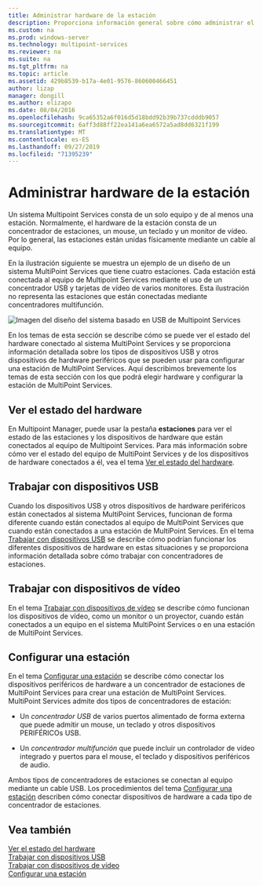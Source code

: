 ```yaml
---
title: Administrar hardware de la estación
description: Proporciona información general sobre cómo administrar el hardware de las estaciones multipoint.
ms.custom: na
ms.prod: windows-server
ms.technology: multipoint-services
ms.reviewer: na
ms.suite: na
ms.tgt_pltfrm: na
ms.topic: article
ms.assetid: 429b8539-b17a-4e01-9576-860600466451
author: lizap
manager: dongill
ms.author: elizapo
ms.date: 08/04/2016
ms.openlocfilehash: 9ca65352a6f016d5d18bdd92b39b737cdddb9057
ms.sourcegitcommit: 6aff3d88ff22ea141a6ea6572a5ad8dd6321f199
ms.translationtype: MT
ms.contentlocale: es-ES
ms.lasthandoff: 09/27/2019
ms.locfileid: "71395239"
---
```

# <a name="manage-station-hardware"></a>Administrar hardware de la estación
Un sistema Multipoint Services consta de un solo equipo y de al menos una estación. Normalmente, el hardware de la estación consta de un concentrador de estaciones, un mouse, un teclado y un monitor de vídeo. Por lo general, las estaciones están unidas físicamente mediante un cable al equipo.  
  
En la ilustración siguiente se muestra un ejemplo de un diseño de un sistema MultiPoint Services que tiene cuatro estaciones. Cada estación está conectada al equipo de Multipoint Services mediante el uso de un concentrador USB y tarjetas de vídeo de varios monitores. Esta ilustración no representa las estaciones que están conectadas mediante concentradores multifunción.  
   
![Imagen del diseño del sistema basado en USB de Multipoint Services](./media/WMSMultiPointServerUSBSystemLayout.gif)  
  
En los temas de esta sección se describe cómo se puede ver el estado del hardware conectado al sistema MultiPoint Services y se proporciona información detallada sobre los tipos de dispositivos USB y otros dispositivos de hardware periféricos que se pueden usar para configurar una estación de MultiPoint Services. Aquí describimos brevemente los temas de esta sección con los que podrá elegir hardware y configurar la estación de MultiPoint Services.  
  
## <a name="view-hardware-status"></a>Ver el estado del hardware  
En Multipoint Manager, puede usar la pestaña **estaciones** para ver el estado de las estaciones y los dispositivos de hardware que están conectados al equipo de Multipoint Services. Para más información sobre cómo ver el estado del equipo de MultiPoint Services y de los dispositivos de hardware conectados a él, vea el tema [Ver el estado del hardware](View-Hardware-Status.md).  
  
## <a name="work-with-usb-devices"></a>Trabajar con dispositivos USB  
Cuando los dispositivos USB y otros dispositivos de hardware periféricos están conectados al sistema MultiPoint Services, funcionan de forma diferente cuando están conectados al equipo de MultiPoint Services que cuando están conectados a una estación de MultiPoint Services. En el tema [Trabajar con dispositivos USB](Work-with-USB-Devices.md) se describe cómo podrían funcionar los diferentes dispositivos de hardware en estas situaciones y se proporciona información detallada sobre cómo trabajar con concentradores de estaciones.  
  
## <a name="work-with-video-devices"></a>Trabajar con dispositivos de vídeo  
En el tema [Trabajar con dispositivos de vídeo](Work-with-Video-Devices.md) se describe cómo funcionan los dispositivos de vídeo, como un monitor o un proyector, cuando están conectados a un equipo en el sistema MultiPoint Services o en una estación de MultiPoint Services.  
  
## <a name="set-up-a-station"></a>Configurar una estación  
En el tema [Configurar una estación](Set-Up-a-Station.md) se describe cómo conectar los dispositivos periféricos de hardware a un concentrador de estaciones de MultiPoint Services para crear una estación de MultiPoint Services. MultiPoint Services admite dos tipos de concentradores de estación:  
  
-   Un *concentrador USB* de varios puertos alimentado de forma externa que puede admitir un mouse, un teclado y otros dispositivos PERIFÉRICOs USB.  
  
-   Un *concentrador multifunción* que puede incluir un controlador de vídeo integrado y puertos para el mouse, el teclado y dispositivos periféricos de audio.  
  
Ambos tipos de concentradores de estaciones se conectan al equipo mediante un cable USB. Los procedimientos del tema [Configurar una estación](Set-Up-a-Station.md) describen cómo conectar dispositivos de hardware a cada tipo de concentrador de estaciones.  
  
## <a name="see-also"></a>Vea también  
[Ver el estado del hardware](View-Hardware-Status.md)  
[Trabajar con dispositivos USB](Work-with-USB-Devices.md)  
[Trabajar con dispositivos de vídeo](Work-with-Video-Devices.md)  
[Configurar una estación](Set-Up-a-Station.md)